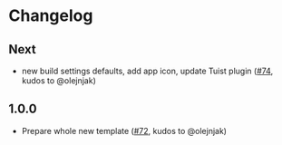 # Changelog

## Next
- new build settings defaults, add app icon, update Tuist plugin ([#74](https://github.com/AckeeCZ/iOS-MVVM-ProjectTemplate/pull/74), kudos to @olejnjak)

## 1.0.0

- Prepare whole new template ([#72](https://github.com/AckeeCZ/iOS-MVVM-ProjectTemplate/pull/72), kudos to @olejnjak)
